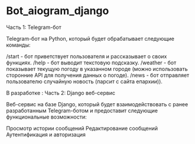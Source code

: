 ﻿# Bot_aiogram_django
Часть 1: Telegram-бот

Telegram-бот на Python, который будет обрабатывает следующие команды:

/start - бот приветствует пользователя и рассказывает о своих функциях.
/help - бот выводит текстовую подсказку.
/weather - бот показывает текущую погоду в указанном городе (можно использовать сторонние API для получения данных о погоде).
/news - бот отправляет пользователю случайную новость (парсит с сайта епархии)).

В разработке :
Часть 2: Django веб-сервис

Веб-сервис на базе Django, который будет взаимодействовать с ранее разработанным Telegram-ботом и предоставит следующие функциональные возможности:

Просмотр истории сообщений
Редактирование сообщений
Аутентификация и авторизация

